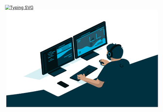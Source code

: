 [![Typing SVG](https://readme-typing-svg.demolab.com?font=Fira+Code&pause=1000&random=false&width=435&lines=Hi+!+I+am+Ajay+Dhungel)](https://git.io/typing-svg)
  <img align="right" alt="GIF" src="https://github.com/ajaydhungel23/ajaydhungel23/blob/main/code.gif" width="500" height="320" />
<!--
**ajaydhungel23/ajaydhungel23** is a ✨ _special_ ✨ repository because its `README.md` (this file) appears on your GitHub profile.

Here are some ideas to get you started:

- 🔭 I’m currently working on ...
- 🌱 I’m currently learning ...
- 👯 I’m looking to collaborate on ...
- 🤔 I’m looking for help with ...
- 💬 Ask me about ...
- 📫 How to reach me: ...
- 😄 Pronouns: ...
- ⚡ Fun fact: ...
-->
